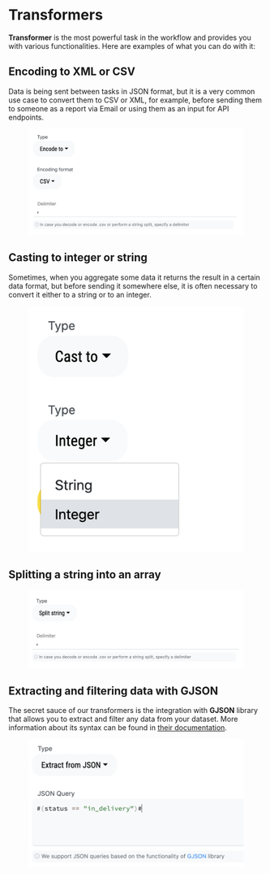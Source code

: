 # Transformers

**Transformer** is the most powerful task in the workflow and provides you with various functionalities. Here are examples of what you can do with it:

## Encoding to XML or CSV

Data is being sent between tasks in JSON format, but it is a very common use case to convert them to CSV or XML, for example, before sending them to someone as a report via Email or using them as an input for API endpoints.

<figure><img src="../../.gitbook/assets/Screenshot 2022-10-01 at 18.52.22.png" alt=""><figcaption></figcaption></figure>

## Casting to integer or string

Sometimes, when you aggregate some data it returns the result in a certain data format, but before sending it somewhere else, it is often necessary to convert it either to a string or to an integer.

<figure><img src="../../.gitbook/assets/Screenshot 2022-10-01 at 18.55.12.png" alt=""><figcaption></figcaption></figure>

## Splitting a string into an array

<figure><img src="../../.gitbook/assets/Screenshot 2022-10-01 at 18.58.01.png" alt=""><figcaption></figcaption></figure>

## Extracting and filtering data with GJSON

The secret sauce of our transformers is the integration with **GJSON** library that allows you to extract and filter any data from your dataset. More information about its syntax can be found in [their documentation](https://github.com/tidwall/gjson).

<figure><img src="../../.gitbook/assets/Screenshot 2022-10-01 at 19.01.03.png" alt=""><figcaption></figcaption></figure>
